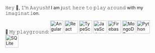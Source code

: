 𝙷𝚎𝚢 👋, 𝙸'𝚖 𝙰𝚊𝚢𝚞𝚜𝚑! 
I am j𝚞𝚜𝚝 𝚑𝚎𝚛𝚎 𝚝𝚘 𝚙𝚕𝚊𝚢 𝚊𝚛𝚘𝚞𝚗𝚍 with my 𝚒𝚖𝚊𝚐𝚒𝚗𝚊𝚝𝚒on.  

🔨 𝙼𝚢 𝚙𝚕𝚊𝚢𝚐𝚛𝚘𝚞𝚗𝚍:
<a href="https://angular.io/" target="_blank"><img src="https://angular.io/assets/images/logos/angular/angular.svg" alt="Angular" height="42px"/></a> <a href="https://reactjs.org/" target="_blank"><img src="https://raw.githubusercontent.com/rahul-jha98/github_readme_icons/main/language_and_tools/square/react/react.svg" alt="React" height="42px"/></a> <a href="https://www.typescriptlang.org/" target="_blank"><img src="https://raw.githubusercontent.com/rahul-jha98/github_readme_icons/main/language_and_tools/square/typescript/typescript.svg" alt="TypeScript" height="42px"/></a> <a href="https://developer.mozilla.org/en-US/docs/Web/JavaScript" target="_blank"><img src="https://raw.githubusercontent.com/rahul-jha98/github_readme_icons/main/language_and_tools/square/javascript/javascript.svg" alt="JavaScript" height="42px"/></a> <a href="https://firebase.google.com/" target="_blank"><img src="https://raw.githubusercontent.com/rahul-jha98/github_readme_icons/main/language_and_tools/square/firebase/firebase.svg" alt="Firebase" height="42px"/></a> <a href="https://www.mongodb.com/" target="_blank"><img src="https://www.svgrepo.com/show/331488/mongodb.svg" alt="MongoDB" height="42px"/></a> <a href="https://www.python.org/" target="_blank"><img src="https://raw.githubusercontent.com/rahul-jha98/github_readme_icons/main/language_and_tools/square/python/python.svg" alt="Python" height="42px"/></a> <a href="https://www.sqlite.org/" target="_blank"><img src="https://w7.pngwing.com/pngs/1010/539/png-transparent-sqlite-logo-thumbnail-tech-companies-thumbnail.png" alt="SQLite" height="42px"/></a>

